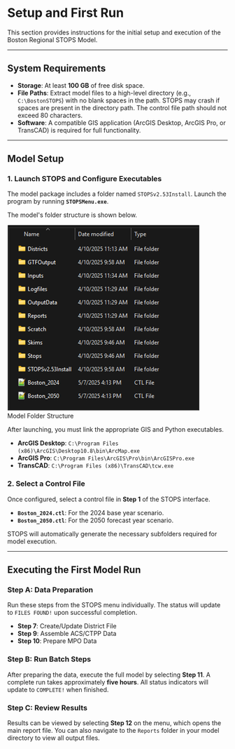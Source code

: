 # Setup and First Run

This section provides instructions for the initial setup and execution of the Boston Regional STOPS Model.

---

## System Requirements

* **Storage**: At least **100 GB** of free disk space.
* **File Paths**: Extract model files to a high-level directory (e.g., `C:\BostonSTOPS`) with no blank spaces in the path. STOPS may crash if spaces are present in the directory path. The control file path should not exceed 80 characters.
* **Software**: A compatible GIS application (ArcGIS Desktop, ArcGIS Pro, or TransCAD) is required for full functionality.

---

## Model Setup

### 1. Launch STOPS and Configure Executables
The model package includes a folder named `STOPSv2.53Install`. Launch the program by running **`STOPSMenu.exe`**.

<html lang="en">
<body_mk_box>
<div class="content">
<p>
The model's folder structure is shown below.
</p>
<div class="image-gallery">
<div class="gallery-item">
<img src="./images/model_folder_structure.png" alt="Model Folder Structure">
<div class="caption">Model Folder Structure</div>
</div>
</div>
</div>
</body_mk_box>
</html>

After launching, you must link the appropriate GIS and Python executables.

* **ArcGIS Desktop**: `C:\Program Files (x86)\ArcGIS\Desktop10.8\bin\ArcMap.exe`
* **ArcGIS Pro**: `C:\Program Files\ArcGIS\Pro\bin\ArcGISPro.exe`
* **TransCAD**: `C:\Program Files (x86)\TransCAD\tcw.exe`



### 2. Select a Control File
Once configured, select a control file in **Step 1** of the STOPS interface.
* **`Boston_2024.ctl`**: For the 2024 base year scenario.
* **`Boston_2050.ctl`**: For the 2050 forecast year scenario.



STOPS will automatically generate the necessary subfolders required for model execution.


---

## Executing the First Model Run

### Step A: Data Preparation
Run these steps from the STOPS menu individually. The status will update to `FILES FOUND!` upon successful completion.
* **Step 7**: Create/Update District File
* **Step 9**: Assemble ACS/CTPP Data
* **Step 10**: Prepare MPO Data



### Step B: Run Batch Steps
After preparing the data, execute the full model by selecting **Step 11**. A complete run takes approximately **five hours**. All status indicators will update to `COMPLETE!` when finished.



### Step C: Review Results
Results can be viewed by selecting **Step 12** on the menu, which opens the main report file. You can also navigate to the `Reports` folder in your model directory to view all output files.